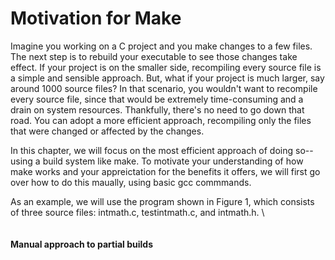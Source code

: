 # Motivation for Make

Imagine you working on a C project and you make changes to a few files. The next step is to rebuild your executable to see those changes take effect. If your project is on the smaller side, recompiling every source file is a simple and sensible approach. But, what if your project is much larger, say around 1000 source files? In that scenario, you wouldn't want to recompile every source file, since that would be extremely time-consuming and a drain on system resources. Thankfully, there's no need to go down that road. You can adopt a more efficient approach, recompiling only the files that were changed or affected by the changes.

In this chapter, we will focus on the most efficient approach of doing so--using a build system like make. To motivate your understanding of how make works and your appreictation for the benefits it offers, we will first go over how to do this maually, using basic gcc commmands.&#x20;

As an example, we will use the program shown in Figure 1, which consists of three source files: intmath.c, testintmath.c, and intmath.h. \


<figure><img src="../.gitbook/assets/Screenshot 2024-02-05 at 6.58.16 PM.png" alt=""><figcaption></figcaption></figure>

#### Manual approach to partial builds

